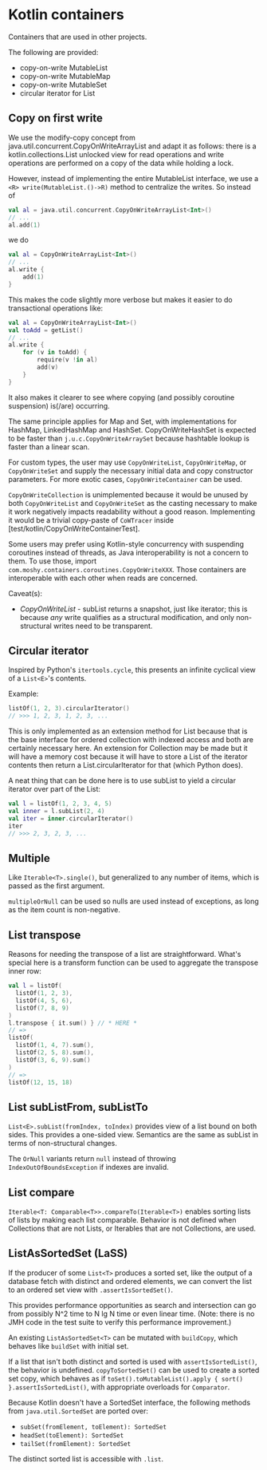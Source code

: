 # Kotlin containers

Containers that are used in other projects.

The following are provided:
- copy-on-write MutableList
- copy-on-write MutableMap
- copy-on-write MutableSet
- circular iterator for List

## Copy on first write
We use the modify-copy concept from java.util.concurrent.CopyOnWriteArrayList and adapt it as follows:
there is a kotlin.collections.List unlocked view for read operations and write operations are performed on a copy
of the data while holding a lock.

However, instead of implementing the entire MutableList interface, we use a `<R> write(MutableList.()->R)` method
to centralize the writes. So instead of
```kotlin
val al = java.util.concurrent.CopyOnWriteArrayList<Int>()
// ...
al.add(1)
```
we do
```kotlin
val al = CopyOnWriteArrayList<Int>()
// ...
al.write {
    add(1)
}
```

This makes the code slightly more verbose but makes it easier to do transactional operations like:
```kotlin
val al = CopyOnWriteArrayList<Int>()
val toAdd = getList()
// ...
al.write {
    for (v in toAdd) {
        require(v !in al)
        add(v)
    }
}
```
It also makes it clearer to see where copying (and possibly coroutine suspension) is(/are) occurring.

The same principle applies for Map and Set, with implementations for HashMap, LinkedHashMap and HashSet.
CopyOnWriteHashSet is expected to be faster than `j.u.c.CopyOnWriteArraySet` because hashtable lookup is faster than a
linear scan.

For custom types, the user may use `CopyOnWriteList`, `CopyOnWriteMap`, or `CopyOnWriteSet` and supply the necessary
initial data and copy constructor parameters.
For more exotic cases, `CopyOnWriteContainer` can be used.

`CopyOnWriteCollection` is unimplemented because it would be unused by both `CopyOnWriteList` and `CopyOnWriteSet` as
the casting necessary to make it work negatively impacts readability without a good reason.
Implementing it would be a trivial copy-paste of `CoWTracer` inside [test/kotlin/CopyOnWriteContainerTest].

Some users may prefer using Kotlin-style concurrency with suspending coroutines instead of threads, as
Java interoperability is not a concern to them. To use those, import `com.moshy.containers.coroutines.CopyOnWriteXXX`.
Those containers are interoperable with each other when reads are concerned.

Caveat(s):
- *CopyOnWriteList* - subList returns a snapshot, just like iterator; this is because *any* write qualifies as a
  structural modification, and only non-structural writes need to be transparent.

## Circular iterator
Inspired by Python's `itertools.cycle`, this presents an infinite cyclical view of a `List<E>`'s contents.

Example:
```kotlin
listOf(1, 2, 3).circularIterator()
// >>> 1, 2, 3, 1, 2, 3, ...
```

This is only implemented as an extension method for List because that is the base interface for ordered collection
with indexed access and both are certainly necessary here. An extension for Collection may be made but it will have a
memory cost because it will have to store a List of the iterator contents then return a List.circularIterator for that
(which Python does).

A neat thing that can be done here is to use subList to yield a circular iterator over part of the List:
```kotlin
val l = listOf(1, 2, 3, 4, 5)
val inner = l.subList(2, 4)
val iter = inner.circularIterator()
iter
// >>> 2, 3, 2, 3, ...
```

## Multiple
Like `Iterable<T>.single()`, but generalized to any number of items, which is passed as the first argument.

`multipleOrNull` can be used so nulls are used instead of exceptions, as long as the item count is non-negative.

## List transpose
Reasons for needing the transpose of a list are straightforward. What's special here is a transform function can be
used to aggregate the transpose inner row:
```kotlin
val l = listOf(
  listOf(1, 2, 3),
  listOf(4, 5, 6),
  listOf(7, 8, 9)
)
l.transpose { it.sum() } // * HERE *
// =>
listOf(
  listOf(1, 4, 7).sum(),
  listOf(2, 5, 8).sum(),
  listOf(3, 6, 9).sum()
)
// =>
listOf(12, 15, 18)
```

## List subListFrom, subListTo
`List<E>.subList(fromIndex, toIndex)` provides view of a list bound on both sides. This provides a one-sided view.
Semantics are the same as subList in terms of non-structural changes.

The `OrNull` variants return `null` instead of throwing `IndexOutOfBoundsException` if indexes are invalid.

## List compare
`Iterable<T: Comparable<T>>.compareTo(Iterable<T>)` enables sorting lists of lists by making each list comparable.
Behavior is not defined when Collections that are not Lists, or Iterables that are not Collections, are used.

## ListAsSortedSet (LaSS)
If the producer of some `List<T>` produces a sorted set, like the output of a database fetch with distinct and
ordered elements, we can convert the list to an ordered set view with `.assertIsSortedSet()`.

This provides performance opportunities as search and intersection can go from possibly N^2 time to N lg N time or
even linear time. (Note: there is no JMH code in the test suite to verify this performance improvement.)

An existing `ListAsSortedSet<T>` can be mutated with `buildCopy`, which behaves like `buildSet` with initial set.

If a list that isn't both distinct and sorted is used with `assertIsSortedList()`, the behavior is undefined.
`copyToSortedSet()` can be used to create a sorted set copy, which behaves as if
`toSet().toMutableList().apply { sort() }.assertIsSortedList()`, with appropriate overloads for `Comparator`.

Because Kotlin doesn't have a SortedSet interface, the following methods from `java.util.SortedSet` are ported over:
- `subSet(fromElement, toElement): SortedSet`
- `headSet(toElement): SortedSet`
- `tailSet(fromElement): SortedSet`

The distinct sorted list is accessible with `.list`.